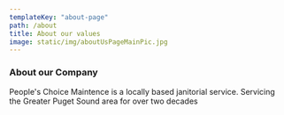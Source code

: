 ```yaml
---
templateKey: "about-page"
path: /about
title: About our values
image: static/img/aboutUsPageMainPic.jpg
---
```


### About our Company

People's Choice Maintence is a locally based janitorial service. Servicing the Greater Puget Sound area for over two decades
